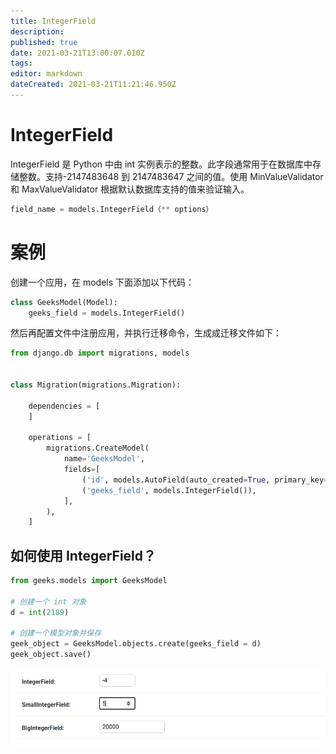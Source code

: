 ```yaml
---
title: IntegerField
description: 
published: true
date: 2021-03-21T13:00:07.010Z
tags: 
editor: markdown
dateCreated: 2021-03-21T11:21:46.950Z
---
```


# IntegerField 

IntegerField 是 Python 中由 int 实例表示的整数。此字段通常用于在数据库中存储整数。支持-2147483648 到 2147483647 之间的值。使用 MinValueValidator 和 MaxValueValidator 根据默认数据库支持的值来验证输入。

```python
field_name = models.IntegerField（** options）
```

# 案例

创建一个应用，在 models 下面添加以下代码：

```python
class GeeksModel(Model): 
    geeks_field = models.IntegerField() 
```

然后再配置文件中注册应用，并执行迁移命令，生成成迁移文件如下：

```python
from django.db import migrations, models


class Migration(migrations.Migration):

    dependencies = [
    ]

    operations = [
        migrations.CreateModel(
            name='GeeksModel',
            fields=[
                ('id', models.AutoField(auto_created=True, primary_key=True, serialize=False, verbose_name='ID')),
                ('geeks_field', models.IntegerField()),
            ],
        ),
    ]
```

## 如何使用 IntegerField？

```python
from geeks.models import GeeksModel 

# 创建一个 int 对象
d = int(2189) 

# 创建一个模型对象并保存
geek_object = GeeksModel.objects.create(geeks_field = d) 
geek_object.save() 
```

![integerfield.png](/assets/web框架/django/模型字段/integerfield.png)
